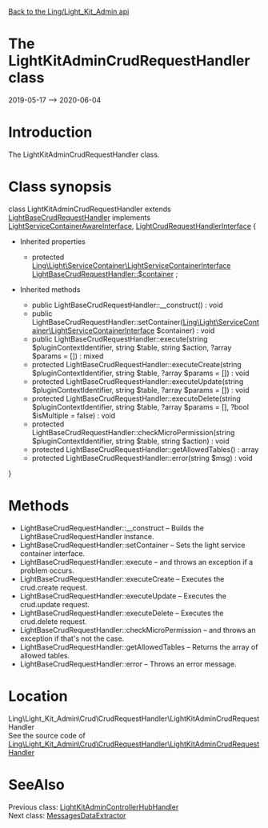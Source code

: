 [Back to the Ling/Light_Kit_Admin api](https://github.com/lingtalfi/Light_Kit_Admin/blob/master/doc/api/Ling/Light_Kit_Admin.md)



The LightKitAdminCrudRequestHandler class
================
2019-05-17 --> 2020-06-04






Introduction
============

The LightKitAdminCrudRequestHandler class.



Class synopsis
==============


class <span class="pl-k">LightKitAdminCrudRequestHandler</span> extends [LightBaseCrudRequestHandler](https://github.com/lingtalfi/Light_Crud/blob/master/doc/api/Ling/Light_Crud/CrudRequestHandler/LightBaseCrudRequestHandler.md) implements [LightServiceContainerAwareInterface](https://github.com/lingtalfi/Light/blob/master/doc/api/Ling/Light/ServiceContainer/LightServiceContainerAwareInterface.md), [LightCrudRequestHandlerInterface](https://github.com/lingtalfi/Light_Crud/blob/master/doc/api/Ling/Light_Crud/CrudRequestHandler/LightCrudRequestHandlerInterface.md) {

- Inherited properties
    - protected [Ling\Light\ServiceContainer\LightServiceContainerInterface](https://github.com/lingtalfi/Light/blob/master/doc/api/Ling/Light/ServiceContainer/LightServiceContainerInterface.md) [LightBaseCrudRequestHandler::$container](#property-container) ;

- Inherited methods
    - public LightBaseCrudRequestHandler::__construct() : void
    - public LightBaseCrudRequestHandler::setContainer([Ling\Light\ServiceContainer\LightServiceContainerInterface](https://github.com/lingtalfi/Light/blob/master/doc/api/Ling/Light/ServiceContainer/LightServiceContainerInterface.md) $container) : void
    - public LightBaseCrudRequestHandler::execute(string $pluginContextIdentifier, string $table, string $action, ?array $params = []) : mixed
    - protected LightBaseCrudRequestHandler::executeCreate(string $pluginContextIdentifier, string $table, ?array $params = []) : void
    - protected LightBaseCrudRequestHandler::executeUpdate(string $pluginContextIdentifier, string $table, ?array $params = []) : void
    - protected LightBaseCrudRequestHandler::executeDelete(string $pluginContextIdentifier, string $table, ?array $params = [], ?bool $isMultiple = false) : void
    - protected LightBaseCrudRequestHandler::checkMicroPermission(string $pluginContextIdentifier, string $table, string $action) : void
    - protected LightBaseCrudRequestHandler::getAllowedTables() : array
    - protected LightBaseCrudRequestHandler::error(string $msg) : void

}






Methods
==============

- LightBaseCrudRequestHandler::__construct &ndash; Builds the LightBaseCrudRequestHandler instance.
- LightBaseCrudRequestHandler::setContainer &ndash; Sets the light service container interface.
- LightBaseCrudRequestHandler::execute &ndash; and throws an exception if a problem occurs.
- LightBaseCrudRequestHandler::executeCreate &ndash; Executes the crud.create request.
- LightBaseCrudRequestHandler::executeUpdate &ndash; Executes the crud.update request.
- LightBaseCrudRequestHandler::executeDelete &ndash; Executes the crud.delete request.
- LightBaseCrudRequestHandler::checkMicroPermission &ndash; and throws an exception if that's not the case.
- LightBaseCrudRequestHandler::getAllowedTables &ndash; Returns the array of allowed tables.
- LightBaseCrudRequestHandler::error &ndash; Throws an error message.





Location
=============
Ling\Light_Kit_Admin\Crud\CrudRequestHandler\LightKitAdminCrudRequestHandler<br>
See the source code of [Ling\Light_Kit_Admin\Crud\CrudRequestHandler\LightKitAdminCrudRequestHandler](https://github.com/lingtalfi/Light_Kit_Admin/blob/master/Crud/CrudRequestHandler/LightKitAdminCrudRequestHandler.php)



SeeAlso
==============
Previous class: [LightKitAdminControllerHubHandler](https://github.com/lingtalfi/Light_Kit_Admin/blob/master/doc/api/Ling/Light_Kit_Admin/ControllerHub/LightKitAdminControllerHubHandler.md)<br>Next class: [MessagesDataExtractor](https://github.com/lingtalfi/Light_Kit_Admin/blob/master/doc/api/Ling/Light_Kit_Admin/DataExtractor/MessagesDataExtractor.md)<br>

